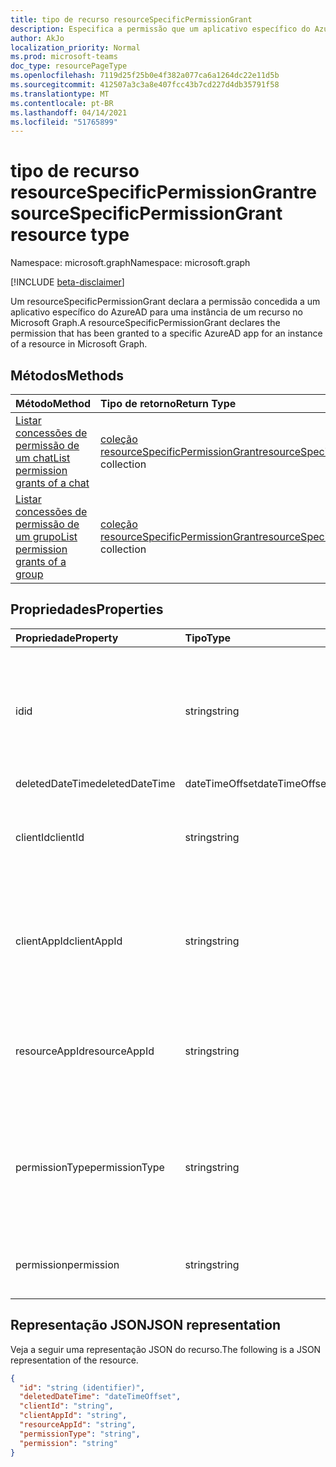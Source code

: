 ```yaml
---
title: tipo de recurso resourceSpecificPermissionGrant
description: Especifica a permissão que um aplicativo específico do Azure AD tem.
author: AkJo
localization_priority: Normal
ms.prod: microsoft-teams
doc_type: resourcePageType
ms.openlocfilehash: 7119d25f25b0e4f382a077ca6a1264dc22e11d5b
ms.sourcegitcommit: 412507a3c3a8e407fcc43b7cd227d4db35791f58
ms.translationtype: MT
ms.contentlocale: pt-BR
ms.lasthandoff: 04/14/2021
ms.locfileid: "51765899"
---
```

# <a name="resourcespecificpermissiongrant-resource-type"></a><span data-ttu-id="798fd-103">tipo de recurso resourceSpecificPermissionGrant</span><span class="sxs-lookup"><span data-stu-id="798fd-103">resourceSpecificPermissionGrant resource type</span></span>

<span data-ttu-id="798fd-104">Namespace: microsoft.graph</span><span class="sxs-lookup"><span data-stu-id="798fd-104">Namespace: microsoft.graph</span></span>

[!INCLUDE [beta-disclaimer](../../includes/beta-disclaimer.md)]

<span data-ttu-id="798fd-105">Um resourceSpecificPermissionGrant declara a permissão concedida a um aplicativo específico do AzureAD para uma instância de um recurso no Microsoft Graph.</span><span class="sxs-lookup"><span data-stu-id="798fd-105">A resourceSpecificPermissionGrant declares the permission that has been granted to a specific AzureAD app for an instance of a resource in Microsoft Graph.</span></span>

## <a name="methods"></a><span data-ttu-id="798fd-106">Métodos</span><span class="sxs-lookup"><span data-stu-id="798fd-106">Methods</span></span>

|  <span data-ttu-id="798fd-107">Método</span><span class="sxs-lookup"><span data-stu-id="798fd-107">Method</span></span>                                                                   |  <span data-ttu-id="798fd-108">Tipo de retorno</span><span class="sxs-lookup"><span data-stu-id="798fd-108">Return Type</span></span>                                                                     | <span data-ttu-id="798fd-109">Descrição</span><span class="sxs-lookup"><span data-stu-id="798fd-109">Description</span></span>                                                  | 
| :------------------------------------------------------------------------ | :------------------------------------------------------------------------------- | :----------------------------------------------------------- |
|[<span data-ttu-id="798fd-110">Listar concessões de permissão de um chat</span><span class="sxs-lookup"><span data-stu-id="798fd-110">List permission grants of a chat</span></span>](../api/chat-list-permissiongrants.md)   | <span data-ttu-id="798fd-111">[coleção resourceSpecificPermissionGrant](resourcespecificpermissiongrant.md)</span><span class="sxs-lookup"><span data-stu-id="798fd-111">[resourceSpecificPermissionGrant](resourcespecificpermissiongrant.md) collection</span></span> | <span data-ttu-id="798fd-112">Listar permissões concedidas em um chat específico.</span><span class="sxs-lookup"><span data-stu-id="798fd-112">List permissions that have been granted in a specific chat.</span></span>  |
|[<span data-ttu-id="798fd-113">Listar concessões de permissão de um grupo</span><span class="sxs-lookup"><span data-stu-id="798fd-113">List permission grants of a group</span></span>](../api/group-list-permissiongrants.md) | <span data-ttu-id="798fd-114">[coleção resourceSpecificPermissionGrant](resourcespecificpermissiongrant.md)</span><span class="sxs-lookup"><span data-stu-id="798fd-114">[resourceSpecificPermissionGrant](resourcespecificpermissiongrant.md) collection</span></span> | <span data-ttu-id="798fd-115">Listar permissões concedidas em um grupo específico.</span><span class="sxs-lookup"><span data-stu-id="798fd-115">List permissions that have been granted in a specific group.</span></span> |

## <a name="properties"></a><span data-ttu-id="798fd-116">Propriedades</span><span class="sxs-lookup"><span data-stu-id="798fd-116">Properties</span></span>

| <span data-ttu-id="798fd-117">Propriedade</span><span class="sxs-lookup"><span data-stu-id="798fd-117">Property</span></span>        | <span data-ttu-id="798fd-118">Tipo</span><span class="sxs-lookup"><span data-stu-id="798fd-118">Type</span></span>          | <span data-ttu-id="798fd-119">Descrição</span><span class="sxs-lookup"><span data-stu-id="798fd-119">Description</span></span>                                                                           |
| :-------------- | :------------ | :------------------------------------------------------------------------------------ |
| <span data-ttu-id="798fd-120">id</span><span class="sxs-lookup"><span data-stu-id="798fd-120">id</span></span>              | <span data-ttu-id="798fd-121">string</span><span class="sxs-lookup"><span data-stu-id="798fd-121">string</span></span>        | <span data-ttu-id="798fd-122">O identificador exclusivo da concessão de permissão específica do recurso.</span><span class="sxs-lookup"><span data-stu-id="798fd-122">The unique identifier of the resource-specific permission grant.</span></span> <span data-ttu-id="798fd-123">Somente leitura.</span><span class="sxs-lookup"><span data-stu-id="798fd-123">Read-only.</span></span>           |
| <span data-ttu-id="798fd-124">deletedDateTime</span><span class="sxs-lookup"><span data-stu-id="798fd-124">deletedDateTime</span></span> | <span data-ttu-id="798fd-125">dateTimeOffset</span><span class="sxs-lookup"><span data-stu-id="798fd-125">dateTimeOffset</span></span>| <span data-ttu-id="798fd-126">Não usado.</span><span class="sxs-lookup"><span data-stu-id="798fd-126">Not used.</span></span>                                                                             |
| <span data-ttu-id="798fd-127">clientId</span><span class="sxs-lookup"><span data-stu-id="798fd-127">clientId</span></span>        | <span data-ttu-id="798fd-128">string</span><span class="sxs-lookup"><span data-stu-id="798fd-128">string</span></span>        | <span data-ttu-id="798fd-129">ID do aplicativo do Azure AD que recebeu acesso.</span><span class="sxs-lookup"><span data-stu-id="798fd-129">ID of the Azure AD app that has been granted access.</span></span> <span data-ttu-id="798fd-130">Somente leitura.</span><span class="sxs-lookup"><span data-stu-id="798fd-130">Read-only.</span></span>                            |
| <span data-ttu-id="798fd-131">clientAppId</span><span class="sxs-lookup"><span data-stu-id="798fd-131">clientAppId</span></span>     | <span data-ttu-id="798fd-132">string</span><span class="sxs-lookup"><span data-stu-id="798fd-132">string</span></span>        | <span data-ttu-id="798fd-133">ID da entidade de serviço do aplicativo do Azure AD que recebeu acesso.</span><span class="sxs-lookup"><span data-stu-id="798fd-133">ID of the service principal of the Azure AD app that has been granted access.</span></span> <span data-ttu-id="798fd-134">Somente leitura.</span><span class="sxs-lookup"><span data-stu-id="798fd-134">Read-only.</span></span>   |
| <span data-ttu-id="798fd-135">resourceAppId</span><span class="sxs-lookup"><span data-stu-id="798fd-135">resourceAppId</span></span>   | <span data-ttu-id="798fd-136">string</span><span class="sxs-lookup"><span data-stu-id="798fd-136">string</span></span>        | <span data-ttu-id="798fd-137">ID do aplicativo do Azure AD que está hospedando o recurso.</span><span class="sxs-lookup"><span data-stu-id="798fd-137">ID of the Azure AD app that is hosting the resource.</span></span> <span data-ttu-id="798fd-138">Somente leitura.</span><span class="sxs-lookup"><span data-stu-id="798fd-138">Read-only.</span></span>                        |
| <span data-ttu-id="798fd-139">permissionType</span><span class="sxs-lookup"><span data-stu-id="798fd-139">permissionType</span></span>  | <span data-ttu-id="798fd-140">string</span><span class="sxs-lookup"><span data-stu-id="798fd-140">string</span></span>        | <span data-ttu-id="798fd-141">O tipo de permissão.</span><span class="sxs-lookup"><span data-stu-id="798fd-141">The type of permission.</span></span> <span data-ttu-id="798fd-142">Os valores possíveis são: `Application` e `Delegated`.</span><span class="sxs-lookup"><span data-stu-id="798fd-142">Possible values are: `Application`, `Delegated`.</span></span> <span data-ttu-id="798fd-143">Somente leitura.</span><span class="sxs-lookup"><span data-stu-id="798fd-143">Read-only.</span></span> |
| <span data-ttu-id="798fd-144">permission</span><span class="sxs-lookup"><span data-stu-id="798fd-144">permission</span></span>      | <span data-ttu-id="798fd-145">string</span><span class="sxs-lookup"><span data-stu-id="798fd-145">string</span></span>        | <span data-ttu-id="798fd-146">O nome da permissão.</span><span class="sxs-lookup"><span data-stu-id="798fd-146">The name of the permission.</span></span> <span data-ttu-id="798fd-147">Somente leitura.</span><span class="sxs-lookup"><span data-stu-id="798fd-147">Read-only.</span></span>                                                |

## <a name="json-representation"></a><span data-ttu-id="798fd-148">Representação JSON</span><span class="sxs-lookup"><span data-stu-id="798fd-148">JSON representation</span></span>

<span data-ttu-id="798fd-149">Veja a seguir uma representação JSON do recurso.</span><span class="sxs-lookup"><span data-stu-id="798fd-149">The following is a JSON representation of the resource.</span></span>

<!-- {
  "blockType": "resource",
  "keyProperty": "id",
  "@odata.type": "microsoft.graph.resourceSpecificPermissionGrant"
}-->

```json
{
  "id": "string (identifier)",
  "deletedDateTime": "dateTimeOffset",
  "clientId": "string",
  "clientAppId": "string",
  "resourceAppId": "string",
  "permissionType": "string",
  "permission": "string"
}
```


